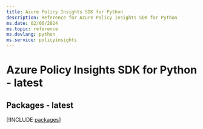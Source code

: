 ```yaml
---
title: Azure Policy Insights SDK for Python
description: Reference for Azure Policy Insights SDK for Python
ms.date: 02/06/2024
ms.topic: reference
ms.devlang: python
ms.service: policyinsights
---
```

# Azure Policy Insights SDK for Python - latest
## Packages - latest
[!INCLUDE [packages](policy-insights-index.md)]